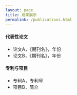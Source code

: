 ```yaml
---
layout: page
title: 成果展示
permalink: /publications.html
---
```


#### 代表性论文

- 论文A，《期刊名》，年份
- 论文B，《期刊名》，年份

#### 专利与项目

- 专利A，专利号
- 项目B，简介
